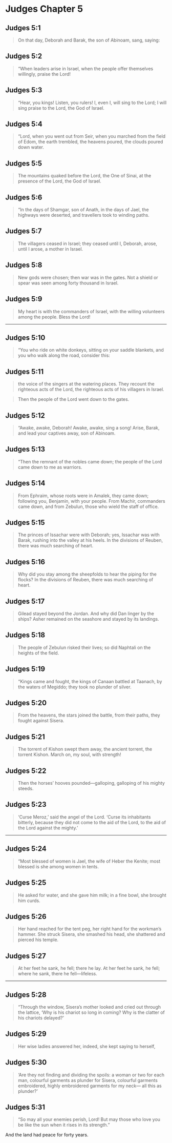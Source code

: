 # Judges Chapter 5

## Judges 5:1

> On that day, Deborah and Barak, the son of Abinoam, sang, saying:

## Judges 5:2

> “When leaders arise in Israel,
> when the people offer themselves willingly,
> praise the Lord!

## Judges 5:3

> “Hear, you kings! Listen, you rulers!
> I, even I, will sing to the Lord;
> I will sing praise to the Lord, the God of Israel.

## Judges 5:4

> “Lord, when you went out from Seir,
> when you marched from the field of Edom,
> the earth trembled, the heavens poured,
> the clouds poured down water.

## Judges 5:5

> The mountains quaked before the Lord, the One of Sinai,
> at the presence of the Lord, the God of Israel.

## Judges 5:6

> “In the days of Shamgar, son of Anath,
> in the days of Jael, the highways were deserted,
> and travellers took to winding paths.

## Judges 5:7

> The villagers ceased in Israel;
> they ceased until I, Deborah, arose,
> until I arose, a mother in Israel.

## Judges 5:8

> New gods were chosen; then war was in the gates.
> Not a shield or spear was seen
> among forty thousand in Israel.

## Judges 5:9

> My heart is with the commanders of Israel,
> with the willing volunteers among the people.
> Bless the Lord!

---

## Judges 5:10

> “You who ride on white donkeys,
> sitting on your saddle blankets,
> and you who walk along the road, consider this:

## Judges 5:11

> the voice of the singers at the watering places.
> They recount the righteous acts of the Lord,
> the righteous acts of his villagers in Israel.

> Then the people of the Lord
> went down to the gates.

## Judges 5:12

> “Awake, awake, Deborah!
> Awake, awake, sing a song!
> Arise, Barak, and lead your captives away, son of Abinoam.

## Judges 5:13

> “Then the remnant of the nobles came down;
> the people of the Lord came down to me as warriors.

## Judges 5:14

> From Ephraim, whose roots were in Amalek,
> they came down; following you, Benjamin,
> with your people. From Machir, commanders came down,
> and from Zebulun, those who wield the staff of office.

## Judges 5:15

> The princes of Issachar were with Deborah;
> yes, Issachar was with Barak,
> rushing into the valley at his heels.
> In the divisions of Reuben,
> there was much searching of heart.

## Judges 5:16

> Why did you stay among the sheepfolds
> to hear the piping for the flocks?
> In the divisions of Reuben,
> there was much searching of heart.

## Judges 5:17

> Gilead stayed beyond the Jordan.
> And why did Dan linger by the ships?
> Asher remained on the seashore
> and stayed by its landings.

## Judges 5:18

> The people of Zebulun risked their lives;
> so did Naphtali on the heights of the field.

## Judges 5:19

> “Kings came and fought,
> the kings of Canaan battled at Taanach,
> by the waters of Megiddo;
> they took no plunder of silver.

## Judges 5:20

> From the heavens, the stars joined the battle,
> from their paths, they fought against Sisera.

## Judges 5:21

> The torrent of Kishon swept them away,
> the ancient torrent, the torrent Kishon.
> March on, my soul, with strength!

## Judges 5:22

> Then the horses’ hooves pounded—galloping, galloping of his mighty steeds.

## Judges 5:23

> ‘Curse Meroz,’ said the angel of the Lord.
> ‘Curse its inhabitants bitterly,
> because they did not come to the aid of the Lord,
> to the aid of the Lord against the mighty.’

---

## Judges 5:24

> “Most blessed of women is Jael,
> the wife of Heber the Kenite;
> most blessed is she among women in tents.

## Judges 5:25

> He asked for water, and she gave him milk;
> in a fine bowl, she brought him curds.

## Judges 5:26

> Her hand reached for the tent peg,
> her right hand for the workman’s hammer.
> She struck Sisera, she smashed his head,
> she shattered and pierced his temple.

## Judges 5:27

> At her feet he sank, he fell;
> there he lay.
> At her feet he sank, he fell;
> where he sank, there he fell—lifeless.

---

## Judges 5:28

> “Through the window, Sisera’s mother
> looked and cried out through the lattice,
> ‘Why is his chariot so long in coming?
> Why is the clatter of his chariots delayed?’

## Judges 5:29

> Her wise ladies answered her,
> indeed, she kept saying to herself,

## Judges 5:30

> ‘Are they not finding and dividing the spoils:
> a woman or two for each man,
> colourful garments as plunder for Sisera,
> colourful garments embroidered,
> highly embroidered garments for my neck—
> all this as plunder?’

## Judges 5:31

> “So may all your enemies perish, Lord!
> But may those who love you be like the sun
> when it rises in its strength.”

And the land had peace for forty years.
